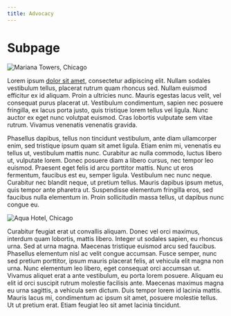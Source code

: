 ```yaml
---
title: Advocacy
---
```


# Subpage

![Mariana Towers, Chicago](https://images.unsplash.com/photo-1447944549101-9e1e342b8a76?ixid=MnwxMjA3fDB8MHxwaG90by1wYWdlfHx8fGVufDB8fHx8&ixlib=rb-1.2.1&auto=format&fit=crop&w=2000&q=80)

Lorem ipsum [dolor sit amet](https://www.architecture.org/), consectetur adipiscing elit. Nullam sodales vestibulum tellus, placerat rutrum quam rhoncus sed. Nullam euismod efficitur ex id aliquam. Proin a ultricies nunc. Mauris egestas lacus velit, vel consequat purus placerat ut. Vestibulum condimentum, sapien nec posuere fringilla, ex lacus porta justo, quis tristique lorem tellus vel ligula. Nunc auctor ex eget nunc volutpat euismod. Cras lobortis vulputate sem vitae rutrum. Vivamus venenatis venenatis gravida.

Phasellus dapibus, tellus non tincidunt vestibulum, ante diam ullamcorper enim, sed tristique ipsum quam sit amet ligula. Etiam enim mi, venenatis eu tellus ut, vestibulum mattis nunc. Curabitur ac nulla commodo, luctus libero ut, vulputate lorem. Donec posuere diam a libero cursus, nec tempor leo euismod. Praesent eget felis id arcu porttitor mattis. Nunc ut eros fermentum, faucibus est eu, semper ligula. Vestibulum nec nunc neque. Curabitur nec blandit neque, ut pretium tellus. Mauris dapibus ipsum metus, quis tempor ante pharetra ut. Suspendisse elementum fringilla eros, sed faucibus nulla elementum in. Proin sollicitudin massa tellus, ut dapibus nunc congue eu.

![Aqua Hotel, Chicago](https://images.unsplash.com/photo-1463130456064-77fda7f96d6b?ixlib=rb-1.2.1&ixid=MnwxMjA3fDB8MHxwaG90by1wYWdlfHx8fGVufDB8fHx8&auto=format&fit=crop&w=1050&q=80)

Curabitur feugiat erat ut convallis aliquam. Donec vel orci maximus, interdum quam lobortis, mattis libero. Integer ut sodales sapien, eu rhoncus urna. Sed at urna magna. Maecenas tristique euismod arcu sed faucibus. Phasellus elementum nisl ac velit congue accumsan. Fusce semper, nunc sed pretium porttitor, ipsum mauris placerat felis, at vehicula elit magna non urna. Nunc elementum leo libero, eget consequat orci accumsan ut. Vivamus aliquet erat a ante vestibulum, eu porta lorem posuere. Aliquam eu elit id orci suscipit rutrum molestie facilisis ante. Maecenas maximus magna eu urna sagittis, a vehicula sem dictum. Duis tempor lorem id lacinia mattis. Mauris lacus mi, condimentum ac ipsum sit amet, posuere molestie tellus. Ut ut pretium erat. Etiam feugiat leo sit amet lacinia tincidunt.
